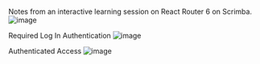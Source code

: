 Notes from an interactive learning session on React Router 6 on Scrimba. 
![image](https://github.com/user-attachments/assets/16155251-f61e-4fc4-8087-944e8ee49d29)

Required Log In Authentication
![image](https://github.com/user-attachments/assets/2a4a038f-a486-457d-98e2-49db200b2d05)

Authenticated Access
![image](https://github.com/user-attachments/assets/4e25004f-b088-419f-9d07-ad3c0792c316)

